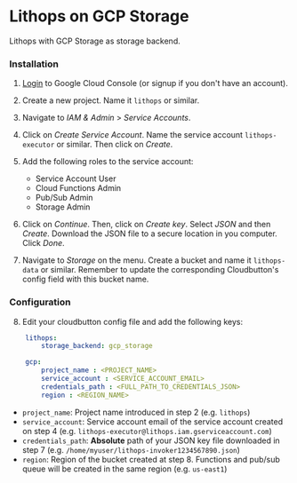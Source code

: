 # Lithops on GCP Storage

Lithops with GCP Storage as storage backend.

### Installation

 1. [Login](https://console.cloud.google.com) to Google Cloud Console (or signup if you don't have an account).
 
 2. Create a new project. Name it `lithops` or similar.
 
 3. Navigate to *IAM & Admin* > *Service Accounts*.
 
 4. Click on *Create Service Account*. Name the service account `lithops-executor` or similar. Then click on *Create*.
 
 5. Add the following roles to the service account:
	 - Service Account User
	 - Cloud Functions Admin
	 - Pub/Sub Admin
	 - Storage Admin

 6. Click on *Continue*. Then, click on *Create key*. Select *JSON* and then *Create*. Download the JSON file to a secure location in you computer. Click *Done*.

 7. Navigate to *Storage* on the menu. Create a bucket and name it `lithops-data` or similar. Remember to update the corresponding Cloudbutton's config field with this bucket name.

### Configuration

8. Edit your cloudbutton config file and add the following keys:

```yaml
    lithops:
        storage_backend: gcp_storage

    gcp:
        project_name : <PROJECT_NAME>
        service_account : <SERVICE_ACCOUNT_EMAIL>
        credentials_path : <FULL_PATH_TO_CREDENTIALS_JSON>
        region : <REGION_NAME>
```

 - `project_name`: Project name introduced in step 2 (e.g. `lithops`)
 - `service_account`: Service account email of the service account created on step 4 (e.g. `lithops-executor@lithops.iam.gserviceaccount.com`)
 - `credentials_path`: **Absolute** path of your JSON key file downloaded in step 7 (e.g. `/home/myuser/lithops-invoker1234567890.json`)
 - `region`: Region of the bucket created at step 8. Functions and pub/sub queue will be created in the same region (e.g. `us-east1`)
 